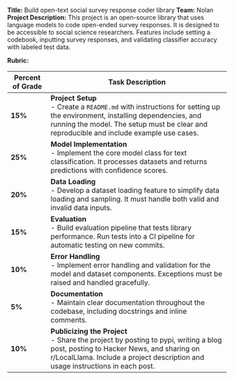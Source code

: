 **Title:** Build open-text social survey response coder library
**Team:** Nolan
**Project Description:** This project is an open-source library that uses language models to code open-ended survey responses. It is designed to be accessible to social science researchers. Features include setting a codebook, inputting survey responses, and validating classifier accuracy with labeled test data.

**Rubric:**

| **Percent of Grade** | **Task Description** |
|----------------------|----------------------|
| **15%** | **Project Setup**<br> - Create a `README.md` with instructions for setting up the environment, installing dependencies, and running the model. The setup must be clear and reproducible and include example use cases. |
| **25%** | **Model Implementation**<br> - Implement the core model class for text classification. It processes datasets and returns predictions with confidence scores. |
| **20%** | **Data Loading**<br> - Develop a dataset loading feature to simplify data loading and sampling. It must handle both valid and invalid data inputs. |
| **15%** | **Evaluation**<br> - Build evaluation pipeline that tests library performance. Run tests into a CI pipeline for automatic testing on new commits. |
| **10%** | **Error Handling**<br> - Implement error handling and validation for the model and dataset components. Exceptions must be raised and handled gracefully. |
| **5%** | **Documentation**<br> - Maintain clear documentation throughout the codebase, including docstrings and inline comments. |
| **10%** | **Publicizing the Project**<br> - Share the project by posting to pypi, writing a blog post, posting to Hacker News, and sharing on r/LocalLlama. Include a project description and usage instructions in each post. |